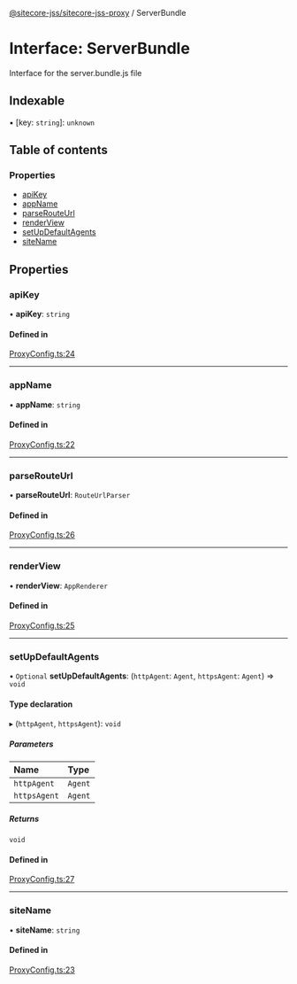 [@sitecore-jss/sitecore-jss-proxy](../README.md) / ServerBundle

# Interface: ServerBundle

Interface for the server.bundle.js file

## Indexable

▪ [key: `string`]: `unknown`

## Table of contents

### Properties

- [apiKey](ServerBundle.md#apikey)
- [appName](ServerBundle.md#appname)
- [parseRouteUrl](ServerBundle.md#parserouteurl)
- [renderView](ServerBundle.md#renderview)
- [setUpDefaultAgents](ServerBundle.md#setupdefaultagents)
- [siteName](ServerBundle.md#sitename)

## Properties

### apiKey

• **apiKey**: `string`

#### Defined in

[ProxyConfig.ts:24](https://github.com/Sitecore/jss/blob/876dae504/packages/sitecore-jss-proxy/src/ProxyConfig.ts#L24)

---

### appName

• **appName**: `string`

#### Defined in

[ProxyConfig.ts:22](https://github.com/Sitecore/jss/blob/876dae504/packages/sitecore-jss-proxy/src/ProxyConfig.ts#L22)

---

### parseRouteUrl

• **parseRouteUrl**: `RouteUrlParser`

#### Defined in

[ProxyConfig.ts:26](https://github.com/Sitecore/jss/blob/876dae504/packages/sitecore-jss-proxy/src/ProxyConfig.ts#L26)

---

### renderView

• **renderView**: `AppRenderer`

#### Defined in

[ProxyConfig.ts:25](https://github.com/Sitecore/jss/blob/876dae504/packages/sitecore-jss-proxy/src/ProxyConfig.ts#L25)

---

### setUpDefaultAgents

• `Optional` **setUpDefaultAgents**: (`httpAgent`: `Agent`, `httpsAgent`: `Agent`) => `void`

#### Type declaration

▸ (`httpAgent`, `httpsAgent`): `void`

##### Parameters

| Name         | Type    |
| :----------- | :------ |
| `httpAgent`  | `Agent` |
| `httpsAgent` | `Agent` |

##### Returns

`void`

#### Defined in

[ProxyConfig.ts:27](https://github.com/Sitecore/jss/blob/876dae504/packages/sitecore-jss-proxy/src/ProxyConfig.ts#L27)

---

### siteName

• **siteName**: `string`

#### Defined in

[ProxyConfig.ts:23](https://github.com/Sitecore/jss/blob/876dae504/packages/sitecore-jss-proxy/src/ProxyConfig.ts#L23)
